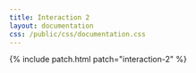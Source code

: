```yaml
---
title: Interaction 2
layout: documentation
css: /public/css/documentation.css
---
```


{% include patch.html patch="interaction-2" %}

